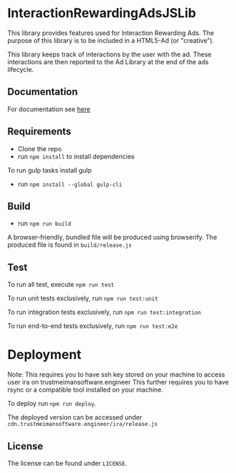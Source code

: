# InteractionRewardingAdsJSLib

This library provides features used for Interaction Rewarding Ads.
The purpose of this library is to be included in a HTML5-Ad (or "creative").

This library keeps track of interactions by the user with the ad. 
These interactions are then reported to the Ad Library at the end of the ads lifecycle.

## Documentation
For documentation see [here](http://docs/index.html)

## Requirements

- Clone the repo
- run `npm install` to install dependencies

To run gulp tasks install gulp
- run `npm install --global gulp-cli`

## Build

- run `npm run build`

A browser-friendly, bundled file will be produced using browserify.
The produced file is found in `build/release.js`

## Test

To run all test, execute `npm run test`

To run unit tests exclusively, run `npm run test:unit`

To run integration tests exclusively, run `npm run test:integration`

To run end-to-end tests exclusively, run `npm run test:e2e`

# Deployment 

Note: This requires you to have ssh key stored on your machine to access user ira on trustmeimansoftware.engineer
This further requires you to have rsync or a compatible tool installed on your machine.

To deploy run `npm run deploy`.

The deployed version can be accessed under `cdn.trustmeimansoftware.engineer/ira/release.js`

## License

The license can be found under `LICENSE`.
